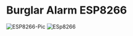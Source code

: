 # Burglar Alarm ESP8266

![ESP8266-Pic](https://user-images.githubusercontent.com/22281772/113051228-ff69cb00-91ba-11eb-9ef8-8153670c5b4d.png)
![ESp8266](https://user-images.githubusercontent.com/22281772/113051306-13adc800-91bb-11eb-9fc7-f225b8897caf.png)
